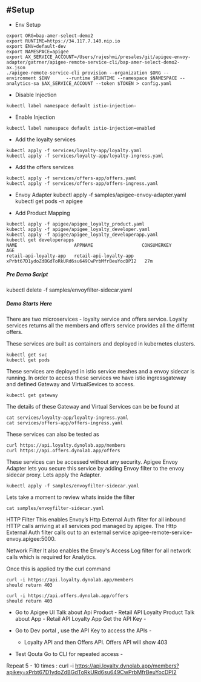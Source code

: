 
#Setup
-----------

- Env Setup
```
export ORG=bap-amer-select-demo2
export RUNTIME=https://34.117.7.140.nip.io
export ENV=default-dev
export NAMESPACE=apigee
export AX_SERVICE_ACCOUNT=/Users/rajeshmi/presales/git/apigee-envoy-adapter/gatrner/apigee-remote-service-cli/bap-amer-select-demo2-ax.json
./apigee-remote-service-cli provision --organization $ORG --environment $ENV      --runtime $RUNTIME --namespace $NAMESPACE --analytics-sa $AX_SERVICE_ACCOUNT --token $TOKEN > config.yaml
```

- Disable Injection
```
kubectl label namespace default istio-injection-
```
- Enable Injection
```
kubectl label namespace default istio-injection=enabled
```

- Add the loyalty services
```
kubectl apply -f services/loyalty-app/loyalty.yaml
kubectl apply -f services/loyalty-app/loyalty-ingress.yaml
```
- Add the offers services
```
kubectl apply -f services/offers-app/offers.yaml
kubectl apply -f services/offers-app/offers-ingress.yaml
```

- Envoy Adapter
kubectl apply -f samples/apigee-envoy-adapter.yaml
kubectl get pods -n apigee

- Add Product Mapping
```
kubectl apply -f apigee/apigee_loyalty_product.yaml
kubectl apply -f apigee/apigee_loyalty_developer.yaml
kubectl apply -f apigee/apigee_loyalty_developerapp.yaml
kubectl get developerapps
NAME                     APPNAME                  CONSUMERKEY                                        AGE
retail-api-loyalty-app   retail-api-loyalty-app   xPrbt67D1ydoZdBGdToRkURd6su649CwPrbMfrBeuYocDPI2   27m

```
##### Pre Demo Script #################
kubectl delete -f samples/envoyfilter-sidecar.yaml

##### Demo Starts Here #################

There are two microservices - loyalty service and offers service. Loyalty services returns all the members and offers service provides all the differnt offers.

These services are built as containers and deployed in kubernetes clusters.
```
kubectl get svc
kubectl get pods
```

These services are deployed in istio service meshes and a envoy sidecar is running. In order to access these services we have istio ingressgateway and defined Gateway and VirtualSevices to access.

```
kubectl get gateway
```

The details of these Gateway and Virtual Services can be be found at 
```
cat services/loyalty-app/loyalty-ingress.yaml
cat services/offers-app/offers-ingress.yaml
```

These services can also be tested as 

```
curl https://api.loyalty.dynolab.app/members
curl https://api.offers.dynolab.app/offers
```

These services can be accessed without any security. Apigee Envoy Adapter lets you secure this service by adding Envoy filter to the envoy sidecar proxy.  Lets apply the Adapter.
```
kubectl apply -f samples/envoyfilter-sidecar.yaml
```

Lets take a moment to review whats inside the filter
```
cat samples/envoyfilter-sidecar.yaml
```

HTTP Filter
This enables Envoy’s Http External Auth filter for all inbound HTTP calls arriving at all services pod managed by apigee.  The Http External Auth filter calls out to an external service apigee-remote-service-envoy.apigee:5000.

Network Filter
It also enables the Envoy's Access Log filter for all network calls which is required for Analytics.

Once this is applied try the curl command 

```
curl -i https://api.loyalty.dynolab.app/members  
should return 403
```

```
curl -i https://api.offers.dynolab.app/offers  
should return 403
```

- Go to Apigee UI 
     Talk about Api Product - Retail API Loyalty Product
     Talk about App -   Retail API Loyalty App
     Get the API Key - 

- Go to Dev portal , use the API Key to access the APIs -
    - Loyalty API and then Offers API.  Offers API will show 403

-  Test Qouta 
Go to CLI for repeated access - 

Repeat 5 - 10 times :
curl -i https://api.loyalty.dynolab.app/members?apikey=xPrbt67D1ydoZdBGdToRkURd6su649CwPrbMfrBeuYocDPI2

